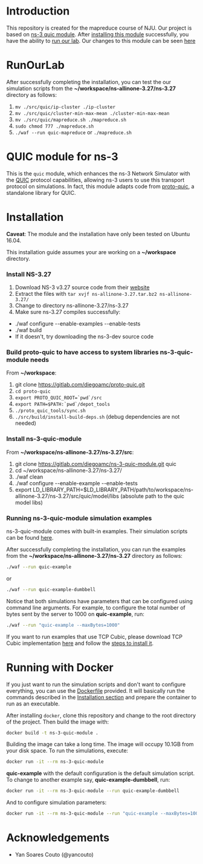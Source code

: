# Introduction

This repository is created for the mapreduce course of NJU. Our project is based on [ns-3 quic module](https://gitlab.com/diegoamc/ns-3-quic-module). After [installing this module](#Installation) successfully, you have the ability to [run our lab](#RunOurLab). Our changes to this module can be seen [here](#Changinglist)

# RunOurLab

After successfully completing the installation, you can test the our simulation scripts from the __~/workspace/ns-allinone-3.27/ns-3.27__ directory as follows:

1. `mv ./src/quic/ip-cluster ./ip-cluster`
2. `mv ./src/quic/cluster-min-max-mean ./cluster-min-max-mean`
3. `mv ./src/quic/mapreduce.sh ./mapreduce.sh`
4. `sudo chmod 777 ./mapreduce.sh`
5. `./waf --run quic-mapreduce` or `./mapreduce.sh`



# QUIC module for ns-3

This is the `quic` module, which enhances the ns-3 Network Simulator with the
[QUIC](https://www.chromium.org/quic) protocol capabilities, allowing ns-3 users
to use this transport protocol on simulations. In fact, this module adapts code
from [proto-quic](https://github.com/google/proto-quic), a standalone library
for QUIC.

# Installation

__Caveat__: The module and the installation have only been tested on Ubuntu 16.04.

This installation guide assumes your are working on a __~/workspace__ directory.

### Install NS-3.27

1. Download NS-3 v3.27 source code from their [website](https://www.nsnam.org/release/ns-allinone-3.27.tar.bz2)
2. Extract the files with `tar xvjf ns-allinone-3.27.tar.bz2 ns-allinone-3.27/`
3. Change to directory ns-allinone-3.27/ns-3.27
4. Make sure ns-3.27 compiles successfully:
  - ./waf configure --enable-examples --enable-tests
  - ./waf build
  - If it doesn't, try downloading the ns-3-dev source code

### Build proto-quic to have access to system libraries ns-3-quic-module needs

From __~/workspace__:

1. git clone https://gitlab.com/diegoamc/proto-quic.git
2. `cd proto-quic`
3. ``export PROTO_QUIC_ROOT=`pwd`/src``
4. ``export PATH=$PATH:`pwd`/depot_tools``
5. `./proto_quic_tools/sync.sh`
6. `./src/build/install-build-deps.sh`  (debug dependencies are not needed)

### Install ns-3-quic-module

From __~/workspace/ns-allinone-3.27/ns-3.27/src__:

1. git clone https://gitlab.com/diegoamc/ns-3-quic-module.git quic
2. cd ~/workspace/ns-allinone-3.27/ns-3.27/
3. ./waf clean
4. ./waf configure --enable-example --enable-tests
5. export LD_LIBRARY_PATH=$LD_LIBRARY_PATH/path/to/workspace/ns-allinone-3.27/ns-3.27/src/quic/model/libs (absolute path to the quic model libs)

### Running ns-3-quic-module simulation examples

ns-3-quic-module comes with built-in examples. Their simulation scripts can be found [here](examples/).

After successfully completing the installation, you can run the examples from the __~/workspace/ns-allinone-3.27/ns-3.27__ directory as follows:

```bash
./waf --run quic-example
```

or

```bash
./waf --run quic-example-dumbbell
```

Notice that both simulations have parameters that can be configured using command line arguments. For example, to configure the total number
of bytes sent by the server to 1000 on __quic-example__, run:

```bash
./waf --run "quic-example --maxBytes=1000"
```

If you want to run examples that use TCP Cubic, please download TCP Cubic implementation [here](http://perform.wpi.edu/downloads/#cubic)
and follow the [steps to install it](http://perform.wpi.edu/downloads/cubic/README.txt).

# Running with Docker

If you just want to run the simulation scripts and don't want to configure everything, you can use the [Dockerfile](Dockerfile) provided.
It will basically run the commands described in the [Installation section](#installation) and prepare the container to run as an executable.

After installing `docker`, clone this repository and change to the root directory of the project. Then build the image with:

```bash
docker build -t ns-3-quic-module .
```

Building the image can take a long time. The image will occupy 10.1GB from your disk space. To run the simulations, execute:

```bash
docker run -it --rm ns-3-quic-module
```

__quic-example__ with the default configuration is the default simulation script. To change to another example say, __quic-example-dumbbell__, run:

```bash
docker run -it --rm ns-3-quic-module --run quic-example-dumbbell
```

And to configure simulation parameters:

```bash
docker run -it --rm ns-3-quic-module --run "quic-example --maxBytes=100"
```

# Acknowledgements

- Yan Soares Couto (@yancouto)
